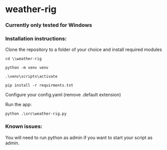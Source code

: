# weather-rig
 
### Currently only tested for Windows

### Installation instructions:
Clone the repository to a folder of your choice and install required modules  
```
cd \\weather-rig

python -m venv venv

.\venv\scripts\activate

pip install -r requirments.txt
```

Configure your config.yaml (remove .default extension)  

Run the app:  
```
python .\src\weather-rig.py
```

### Known issues:  
You will need to run python as admin if you want to start your script as admin.  
